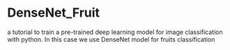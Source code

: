 # DenseNet_Fruit
a tutorial to train a pre-trained deep learning model for image classification with python. In this case we use DenseNet model for fruits classification
